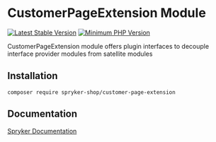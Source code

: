 # CustomerPageExtension Module
[![Latest Stable Version](https://poser.pugx.org/spryker-shop/customer-page-extension/v/stable.svg)](https://packagist.org/packages/spryker-shop/customer-page-extension)
[![Minimum PHP Version](https://img.shields.io/badge/php-%3E%3D%208.2-8892BF.svg)](https://php.net/)

CustomerPageExtension module offers plugin interfaces to decouple interface provider modules from satellite modules

## Installation

```
composer require spryker-shop/customer-page-extension
```

## Documentation

[Spryker Documentation](https://docs.spryker.com)
